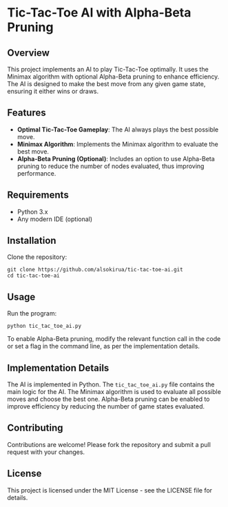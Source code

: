 # Tic-Tac-Toe AI with Alpha-Beta Pruning

## Overview
This project implements an AI to play Tic-Tac-Toe optimally. It uses the Minimax algorithm with optional Alpha-Beta pruning to enhance efficiency. The AI is designed to make the best move from any given game state, ensuring it either wins or draws.

## Features
- **Optimal Tic-Tac-Toe Gameplay**: The AI always plays the best possible move.
- **Minimax Algorithm**: Implements the Minimax algorithm to evaluate the best move.
- **Alpha-Beta Pruning (Optional)**: Includes an option to use Alpha-Beta pruning to reduce the number of nodes evaluated, thus improving performance.

## Requirements
- Python 3.x
- Any modern IDE (optional)

## Installation
Clone the repository:
```
git clone https://github.com/alsokirua/tic-tac-toe-ai.git
cd tic-tac-toe-ai
```

## Usage
Run the program:
```
python tic_tac_toe_ai.py
```

To enable Alpha-Beta pruning, modify the relevant function call in the code or set a flag in the command line, as per the implementation details.

## Implementation Details
The AI is implemented in Python. The `tic_tac_toe_ai.py` file contains the main logic for the AI. The Minimax algorithm is used to evaluate all possible moves and choose the best one. Alpha-Beta pruning can be enabled to improve efficiency by reducing the number of game states evaluated.

## Contributing
Contributions are welcome! Please fork the repository and submit a pull request with your changes.

## License
This project is licensed under the MIT License - see the LICENSE file for details.
